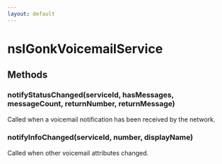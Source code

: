 ```yaml
---
layout: default
---
```


# nsIGonkVoicemailService #

## Methods ##

### notifyStatusChanged(serviceId, hasMessages, messageCount, returnNumber, returnMessage) ###
  
Called when a voicemail notification has been received by the network.  
  

### notifyInfoChanged(serviceId, number, displayName) ###
  
Called when other voicemail attributes changed.  
  

